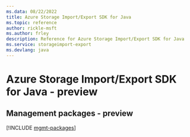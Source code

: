```yaml
---
ms.data: 08/22/2022
title: Azure Storage Import/Export SDK for Java
ms.topic: reference
author: rickle-msft
ms.author: frley
description: Reference for Azure Storage Import/Export SDK for Java
ms.service: storageimport-export
ms.devlang: java
---
```

# Azure Storage Import/Export SDK for Java - preview

## Management packages - preview
[!INCLUDE [mgmt-packages](storage-import-export-mgmt-index.md)]